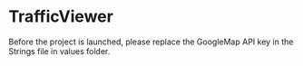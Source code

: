 # TrafficViewer
Before the project is launched, please replace the GoogleMap API key in the Strings file in values folder.

